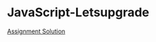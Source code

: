 # JavaScript-Letsupgrade

[Assignment Solution](https://jjnanthakumar.github.io/JavaScript-Letsupgrade/)

